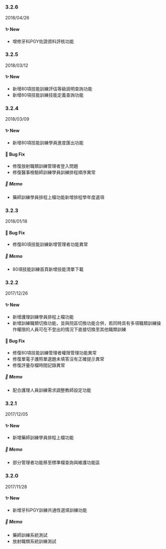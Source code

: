### 3.2.6
2018/04/26
#### :sparkles: New
- 增修牙科PGY佐證資料評核功能

### 3.2.5
2018/03/12
#### :sparkles: New
- 新增80項技能訓練評估等級說明查詢功能
- 新增80項技能訓練技能定義查詢功能

### 3.2.4
2018/03/09
#### :sparkles: New
- 新增80項技能訓練學員進度匯出功能
#### :construction: Bug Fix
- 修復放射職類訓練管理者登入問題
- 修復醫事檢驗師訓練學員訓練排程順序異常
##### :memo: Memo
- 藥師訓練學員排程上檔功能新增排程學年度選項

### 3.2.3
2018/01/18
#### :construction: Bug Fix
- 修復80項技能訓練新增管理者功能異常
##### :memo: Memo
- 80項技能訓練首頁新增技能清單下載

### 3.2.2
2017/12/26
#### :sparkles: New
- 新增護理訓練學員排程上檔功能
- 新增訓練職類切換功能，並與院區切換功能合併，若同時具有多項職類訓練操作權限的人員可在不登出的情況下直接切換至其他職類訓練
#### :construction: Bug Fix
- 修復80項技能訓練管理者權限管理功能異常
- 修復單電子護照單選題未填答沒有正確提示異常
- 修復評量存檔時間記錄異常
##### :memo: Memo
- 配合護理人員訓練需求調整教師設定功能

### 3.2.1
2017/12/05
#### :sparkles: New
- 新增藥師訓練學員排程上檔功能
##### :memo: Memo
- 部分管理者功能移至標準檔查詢與維護功能區

### 3.2.0
2017/11/28
#### :sparkles: New
- 新增牙科PGY訓練共通性選填訓練功能
##### :memo: Memo
- 藥師訓練系統測試
- 放射職類系統訓練測試

